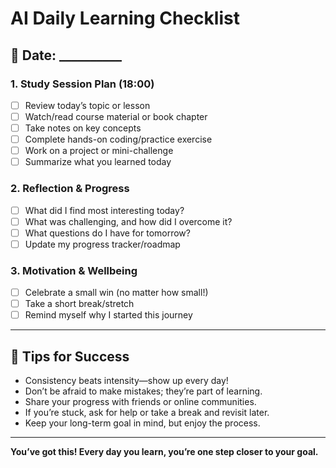 # AI Daily Learning Checklist

## 📅 Date: __________

### 1. Study Session Plan (18:00)
- [ ] Review today’s topic or lesson
- [ ] Watch/read course material or book chapter
- [ ] Take notes on key concepts
- [ ] Complete hands-on coding/practice exercise
- [ ] Work on a project or mini-challenge
- [ ] Summarize what you learned today

### 2. Reflection & Progress
- [ ] What did I find most interesting today?
- [ ] What was challenging, and how did I overcome it?
- [ ] What questions do I have for tomorrow?
- [ ] Update my progress tracker/roadmap

### 3. Motivation & Wellbeing
- [ ] Celebrate a small win (no matter how small!)
- [ ] Take a short break/stretch
- [ ] Remind myself why I started this journey

---

## 🌟 Tips for Success
- Consistency beats intensity—show up every day!
- Don’t be afraid to make mistakes; they’re part of learning.
- Share your progress with friends or online communities.
- If you’re stuck, ask for help or take a break and revisit later.
- Keep your long-term goal in mind, but enjoy the process.

---

**You’ve got this! Every day you learn, you’re one step closer to your goal.** 